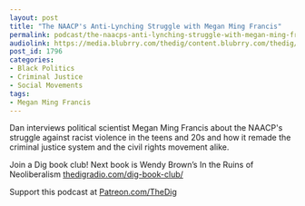 ```yaml
---
layout: post
title: "The NAACP's Anti-Lynching Struggle with Megan Ming Francis"
permalink: podcast/the-naacps-anti-lynching-struggle-with-megan-ming-francis/
audiolink: https://media.blubrry.com/thedig/content.blubrry.com/thedig/The_Dig-EP_281-MMF.mp3
post_id: 1796
categories: 
- Black Politics
- Criminal Justice
- Social Movements
tags: 
- Megan Ming Francis
---
```


Dan interviews political scientist Megan Ming Francis about the NAACP's struggle against racist violence in the teens and 20s and how it remade the criminal justice system and the civil rights movement alike.

Join a Dig book club! Next book is Wendy Brown’s In the Ruins of Neoliberalism 
[thedigradio.com/dig-book-club/](https://thedigradio.com/dig-book-club/)

Support this podcast at 
[Patreon.com/TheDig](https://Patreon.com/TheDig)